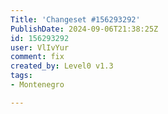 ```yaml
---
Title: 'Changeset #156293292'
PublishDate: 2024-09-06T21:38:25Z
id: 156293292
user: VlIvYur
comment: fix
created_by: Level0 v1.3
tags:
- Montenegro

---
```

